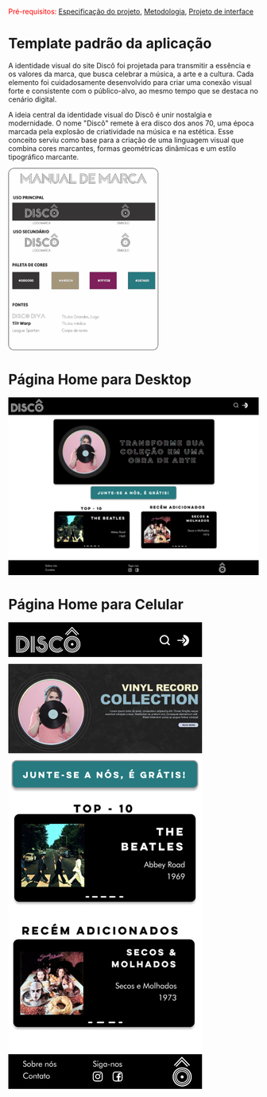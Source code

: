 <span style="color:red">Pré-requisitos: <a href="03-Product-design.md"> Especificação do projeto</a></span>, <a href="04-Metodologia.md"> Metodologia</a>, <a href="05-Projeto-interface.md"> Projeto de interface</a>


# Template padrão da aplicação
  A identidade visual do site Discô foi projetada para transmitir a essência e os valores da marca, que busca celebrar a música, a arte e a cultura. Cada elemento foi cuidadosamente desenvolvido para criar uma conexão visual forte e consistente com o público-alvo, ao mesmo tempo que se destaca no cenário digital.
  
  A ideia central da identidade visual do Discô é unir nostalgia e modernidade. O nome "Discô" remete à era disco dos anos 70, uma época marcada pela explosão de criatividade na música e na estética. Esse conceito serviu como base para a criação de uma linguagem visual que combina cores marcantes, formas geométricas dinâmicas e um estilo tipográfico marcante.


<img src="./images/ManualDaMarca.png" alt="Manual da Marca" width="60%">

<p></p> 


# Página Home para Desktop
![Home-Desktop](images/telas/HomeDesktop.png)
##
# Página Home para Celular
![Home-Celular](images/telas/Home.png)
